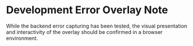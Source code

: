# Development Error Overlay Note

While the backend error capturing has been tested, the visual presentation and interactivity of the overlay should be confirmed in a browser environment.
